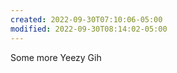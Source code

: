```yaml
---
created: 2022-09-30T07:10:06-05:00
modified: 2022-09-30T08:14:02-05:00
---
```


Some more Yeezy
Gih
